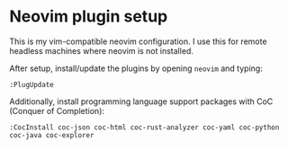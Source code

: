 Neovim plugin setup
===================

This is my vim-compatible neovim configuration. I use this for remote headless machines where neovim is not installed.

After setup, install/update the plugins by opening `neovim` and typing:

```
:PlugUpdate
```

Additionally, install programming language support packages with CoC (Conquer of Completion):

```
:CocInstall coc-json coc-html coc-rust-analyzer coc-yaml coc-python coc-java coc-explorer
```
